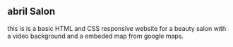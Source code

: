 ## abril Salon
this is is a basic HTML and CSS responsive website for a beauty salon with a video background and a embeded map from google maps. 
